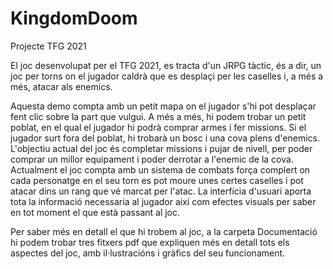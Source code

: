 # KingdomDoom
Projecte TFG 2021

El joc desenvolupat per el TFG 2021, es tracta d'un JRPG tàctic, és a dir, un joc per torns on el jugador caldrà que es desplaçi per les caselles i, a més a més, atacar als enemics.

Aquesta demo compta amb un petit mapa on el jugador s'hi pot desplaçar fent clic sobre la part que vulgui. A més a més, hi podem trobar un petit poblat, en el qual el jugador hi podrà comprar armes i fer missions. Si el jugador surt fora del poblat, hi trobarà un bosc i una cova plens d'enemics. L'objectiu actual del joc és completar missions i pujar de nivell, per poder comprar un millor equipament i poder derrotar a l'enemic de la cova.
Actualment el joc compta amb un sistema de combats força complert on cada personatge en el seu torn es pot moure unes certes caselles i pot atacar dins un rang que vé marcat per l'atac.
La interfícia d'usuari aporta tota la informació necessaria al jugador així com efectes visuals per saber en tot moment el que està passant al joc.

Per saber més en detall el que hi trobem al joc, a la carpeta Documentació hi podem trobar tres fitxers pdf que expliquen més en detall tots els aspectes del joc, amb il·lustracións i gràfics del seu funcionament.
